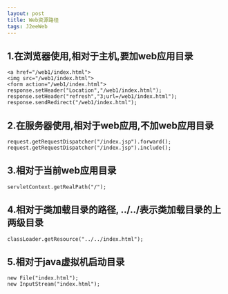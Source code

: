 ```yaml
---
layout: post
title: Web资源路径
tags: J2eeWeb
---
```

## 1.在浏览器使用,相对于主机,要加web应用目录
	<a href="/web1/index.html">     
	<img src="/web1/index.html">
	<form action="/web1/index.html">
	response.setHeader("Location","/web1/index.html");
	response.setHeader("refresh","3;url=/web1/index.html");
	response.sendRedirect("/web1/index.html");

## 2.在服务器使用,相对于web应用,不加web应用目录
	request.getRequestDispatcher("/index.jsp").forward();
	request.getRequestDispatcher("/index.jsp").include();

## 3.相对于当前web应用目录
	servletContext.getRealPath("/");

## 4.相对于类加载目录的路径, ../../表示类加载目录的上两级目录
	classLoader.getResource("../../index.html");

## 5.相对于java虚拟机启动目录
	new File("index.html");
	new InputStream("index.html");